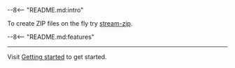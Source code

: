 --8<-- "README.md:intro"

To create ZIP files on the fly try [stream-zip](https://stream-zip.docs.data.trade.gov.uk/).

--8<-- "README.md:features"

---

Visit [Getting started](getting-started.md) to get started.
